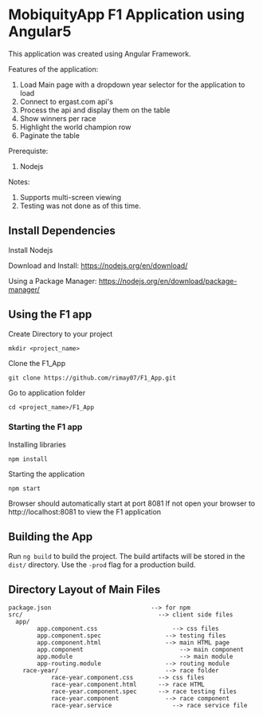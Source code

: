 # MobiquityApp F1 Application using Angular5

This application was created using Angular Framework. 

Features of the application:
1. Load Main page with a dropdown year selector for the application to load
2. Connect to ergast.com api's 
3. Process the api and display them on the table
4. Show winners per race 
5. Highlight the world champion row
6. Paginate the table

Prerequiste:
1. Nodejs

Notes:
1. Supports multi-screen viewing
2. Testing was not done as of this time.

## Install Dependencies

Install Nodejs

Download and Install:
https://nodejs.org/en/download/

Using a Package Manager:
https://nodejs.org/en/download/package-manager/

## Using the F1 app

Create Directory to your project

```shell
mkdir <project_name>
```

Clone the F1_App

```shell
git clone https://github.com/rimay07/F1_App.git
```

Go to application folder

```shell
cd <project_name>/F1_App
```

### Starting the F1 app

Installing libraries

```shell
npm install
```

Starting the application
```shell
npm start
```

Browser should automatically start at port 8081
If not open your browser to http://localhost:8081 to view the F1 application

## Building the App

Run `ng build` to build the project. The build artifacts will be stored in the `dist/` directory. Use the `-prod` flag for a production build.

## Directory Layout of Main Files
    
    package.json            			    --> for npm
    src/                 				      --> client side files
      app/						
		    app.component.css				      --> css files
		    app.component.spec				    --> testing files
		    app.component.html				    --> main HTML page
		    app.component					        --> main component
		    app.module						        --> main module
		    app-routing.module				    --> routing module
        race-year/						        --> race folder
			    race-year.component.css		  --> css files
			    race-year.component.html	  --> race HTML
			    race-year.component.spec	  --> race testing files
			    race-year.component			    --> race component
			    race-year.service			      --> race service file

